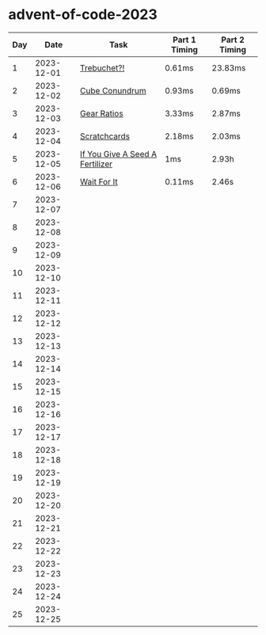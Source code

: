 # advent-of-code-2023

| Day | Date       | Task          | Part 1 Timing | Part 2 Timing |
|-----|------------|---------------|---------------|---------------|
| 1   | 2023-12-01 | [Trebuchet?!](https://adventofcode.com/2023/day/1)   | 0.61ms | 23.83ms |
| 2   | 2023-12-02 | [Cube Conundrum](https://adventofcode.com/2023/day/2) | 0.93ms | 0.69ms |
| 3   | 2023-12-03 | [Gear Ratios](https://adventofcode.com/2023/day/3) | 3.33ms | 2.87ms |
| 4   | 2023-12-04 | [Scratchcards](https://adventofcode.com/2023/day/4) | 2.18ms | 2.03ms |
| 5   | 2023-12-05 | [If You Give A Seed A Fertilizer](https://adventofcode.com/2023/day/5) | 1ms | 2.93h |
| 6   | 2023-12-06 | [Wait For It](https://adventofcode.com/2023/day/5) | 0.11ms | 2.46s |
| 7   | 2023-12-07 |               |               |               |
| 8   | 2023-12-08 |               |               |               |
| 9   | 2023-12-09 |               |               |               |
| 10  | 2023-12-10 |               |               |               |
| 11  | 2023-12-11 |               |               |               |
| 12  | 2023-12-12 |               |               |               |
| 13  | 2023-12-13 |               |               |               |
| 14  | 2023-12-14 |               |               |               |
| 15  | 2023-12-15 |               |               |               |
| 16  | 2023-12-16 |               |               |               |
| 17  | 2023-12-17 |               |               |               |
| 18  | 2023-12-18 |               |               |               |
| 19  | 2023-12-19 |               |               |               |
| 20  | 2023-12-20 |               |               |               |
| 21  | 2023-12-21 |               |               |               |
| 22  | 2023-12-22 |               |               |               |
| 23  | 2023-12-23 |               |               |               |
| 24  | 2023-12-24 |               |               |               |
| 25  | 2023-12-25 |               |               |               |
